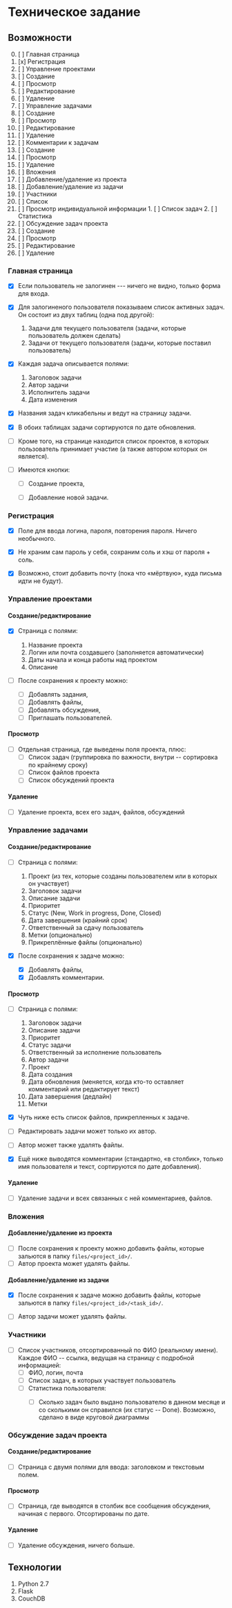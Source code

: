 # Техническое задание

## Возможности
0. [ ] Главная страница
1. [x] Регистрация
2. [ ] Управление проектами
  1. [ ] Создание
  2. [ ] Просмотр
  3. [ ] Редактирование
  4. [ ] Удаление
3. [ ] Управление задачами
  1. [ ] Создание
  2. [ ] Просмотр
  3. [ ] Редактирование
  4. [ ] Удаление
4. [ ] Комментарии к задачам
  1. [ ] Создание
  2. [ ] Просмотр
  3. [ ] Удаление
5. [ ] Вложения
  1. [ ] Добавление/удаление из проекта
  2. [ ] Добавление/удаление из задачи
6. [ ] Участники
  1. [ ] Список
  2. [ ] Просмотр индивидуальной информации
    1. [ ] Список задач
    2. [ ] Статистика
7. [ ] Обсуждение задач проекта
  1. [ ] Создание
  2. [ ] Просмотр
  3. [ ] Редактирование
  4. [ ] Удаление


### Главная страница
- [x] Если пользователь не залогинен --- ничего не видно, только форма для входа.
- [x] Для залогиненого пользователя показываем список активных задач. Он состоит из двух таблиц (одна под другой):
  1. Задачи для текущего пользователя (задачи, которые пользователь должен сделать)
  2. Задачи от текущего пользователя (задачи, которые поставил пользователь)

- [x] Каждая задача описывается полями:
  1. Заголовок задачи
  2. Автор задачи
  3. Исполнитель задачи
  4. Дата изменения

- [x] Названия задач кликабельны и ведут на страницу задачи.
- [x] В обоих таблицах задачи сортируются по дате обновления.
- [ ] Кроме того, на странице находится список проектов, в которых пользователь принимает участие (а также автором которых он является).

- [ ] Имеются кнопки:
  - [ ] Создание проекта,
  - [ ] Добавление новой задачи.


### Регистрация
- [x] Поле для ввода логина, пароля, повторения пароля. Ничего необычного.
- [x] Не храним сам пароль у себя, сохраним соль и хэш от пароля + соль.
- [x] Возможно, стоит добавить почту (пока что «мёртвую», куда письма идти не будут).


### Управление проектами

#### Создание/редактирование
- [x] Страница с полями:
  1. Название проекта
  2. Логин или почта создавшего (заполняется автоматически)
  3. Даты начала и конца работы над проектом
  4. Описание

- [ ] После сохранения к проекту можно:
  - [ ] Добавлять задания,
  - [ ] Добавлять файлы,
  - [ ] Добавлять обсуждения,
  - [ ] Приглашать пользователей.

#### Просмотр
- [ ] Отдельная страница, где выведены поля проекта, плюс:
  - [ ] Список задач (группировка по важности, внутри -- сортировка по крайнему сроку)
  - [ ] Список файлов проекта
  - [ ] Список обсуждений проекта

#### Удаление
- [ ] Удаление проекта, всех его задач, файлов, обсуждений


### Управление задачами

#### Создание/редактирование
- [ ] Страница с полями:
  1. Проект (из тех, которые созданы пользователем или в которых он участвует)
  2. Заголовок задачи
  3. Описание задачи
  4. Приоритет
  5. Статус (New, Work in progress, Done, Closed)
  5. Дата завершения (крайний срок)
  6. Ответственный за сдачу пользователь
  7. Метки (опционально)
  8. Прикреплённые файлы (опционально)

- [x] После сохранения к задаче можно:
  - [x] Добавлять файлы,
  - [x] Добавлять комментарии.

#### Просмотр
- [ ] Страница с полями:
  1. Заголовок задачи
  2. Описание задачи
  3. Приоритет
  4. Статус задачи
  5. Ответственный за исполнение пользователь
  6. Автор задачи
  7. Проект
  8. Дата создания
  9. Дата обновления (меняется, когда кто-то оставляет комментарий или редактирует текст)
  10. Дата завершения (дедлайн)
  11. Метки

- [x] Чуть ниже есть список файлов, прикрепленных к задаче.
- [ ] Редактировать задачи может только их автор.
- [ ] Автор может также удалять файлы.
- [x] Ещё ниже выводятся комментарии (стандартно, «в столбик», только имя пользователя и текст, сортируются по дате добавления).

#### Удаление
- [ ] Удаление задачи и всех связанных с ней комментариев, файлов.


### Вложения

#### Добавление/удаление из проекта
- [ ] После сохранения к проекту можно добавить файлы, которые зальются в папку `files/<project_id>/`.
- [ ] Автор проекта может удалять файлы.

#### Добавление/удаление из задачи
- [x] После сохранения к задаче можно добавить файлы, которые зальются в папку `files/<project_id>/<task_id>/`.
- [ ] Автор задачи может удалять файлы.


### Участники
- [ ] Список участников, отсортированный по ФИО (реальному имени). Каждое ФИО -- ссылка, ведущая на страницу с подробной информацией:
  - [ ] ФИО, логин, почта
  - [ ] Список задач, в которых участвует пользователь
  - [ ] Статистика пользователя:
    - [ ] Сколько задач было выдано пользователю в данном месяце и со сколькими он справился (их статус -- Done). Возможно, сделано в виде круговой диаграммы


### Обсуждение задач проекта

#### Создание/редактирование
- [ ] Страница с двумя полями для ввода: заголовком и текстовым полем.

#### Просмотр
- [ ] Страница, где выводятся в столбик все сообщения обсуждения, начиная с первого. Отсортированы по дате.

#### Удаление
- [ ] Удаление обсуждения, ничего больше.


## Технологии
1. Python 2.7
2. Flask
3. CouchDB
